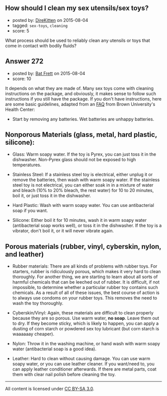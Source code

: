 ## How should I clean my sex utensils/sex toys?

- posted by: [DireKitten](https://stackexchange.com/users/2402966/direkitten) on 2015-08-04
- tagged: `sex-toys`, `cleaning`
- score: 5

What process should be used to reliably clean any utensils or toys that come in contact with bodily fluids?




## Answer 272

- posted by: [Bat Frett](https://stackexchange.com/users/6095099/bat-frett) on 2015-08-04
- score: 10

<p>It depends on what they are made of.  Many sex toys come with cleaning instructions on the package, and obviously, it makes sense to follow such instructions if you still have the package.  If you don't have instructions, here are some basic guidelines, adapted from an <a href="http://www.brown.edu/Student_Services/Health_Services/Health_Education/sexual_health/sexuality/sex_toys.php#1">FAQ</a> from Brown University's Health Center:  </p>

<ul>
<li>Start by removing any batteries.  Wet batteries are unhappy batteries. </li>
</ul>

<h2>Nonporous Materials (glass, metal, hard plastic, silicone):</h2>

<ul>
<li><p>Glass: Warm soapy water.  If the toy is Pyrex, you can just toss it in the dishwasher.  Non-Pyrex glass should not be exposed to high temperatures.</p></li>
<li><p>Stainless Steel: If a stainless steel toy is electrical, either unplug it or remove the batteries, then wash with warm soapy water. If the stainless steel toy is not electrical, you can either soak in in a mixture of water and bleach (10% to 20% bleach, the rest water) for 10 to 20 minutes, boil it, or just toss it in the dishwasher. </p></li>
<li><p>Hard Plastic:  Wash with warm soapy water.  You can use antibacterial soap if you want.</p></li>
<li><p>Silicone:  Either boil it for 10 minutes, wash it in warm soapy water (antibacterial soap works well), or toss it in the dishwasher.  If the toy is a vibrator, don't boil it, or it will never vibrate again.</p></li>
</ul>

<h2>Porous materials (rubber, vinyl, cyberskin, nylon, and leather)</h2>

<ul>
<li><p>Rubber materials: There are all kinds of problems with rubber toys. For starters, rubber is ridiculously porous, which makes it very hard to clean thoroughly.  For another thing, we are starting to learn about all sorts of harmful chemicals that can be leeched out of rubber.  It is difficult, if not impossible, to determine whether a particular rubber toy contains such chemicals.  As a result of all of these issues, the best course of action is to always use condoms on your rubber toys.  This removes the need to wash the toy thoroughly.  </p></li>
<li><p>Cyberskin/Vinyl: Again, these materials are difficult to clean properly because they are so porous. Use warm water, <strong>no soap</strong>.  Leave them out to dry.  If they become sticky, which is likely to happen, you can apply a dusting of corn starch or powdered sex toy lubricant (but corn starch is waaaaaay cheaper).</p></li>
<li><p>Nylon: Throw it in the washing machine, or hand wash with warm soapy water (antibacterial soap is a good idea).</p></li>
<li><p>Leather: Hard to clean without causing damage.  You can use warm soapy water, or you can use leather cleaner.  If you want/need to, you can apply leather conditioner afterwards.  If there are metal parts, coat them with clear nail polish before cleaning the toy.</p></li>
</ul>




---

All content is licensed under [CC BY-SA 3.0](https://creativecommons.org/licenses/by-sa/3.0/).
